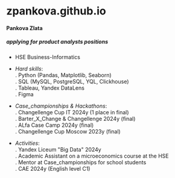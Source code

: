 # zpankova.github.io

#### Pankova Zlata 
##### applying for product analysts positions
- HSE Business-Informatics

- *Hard skills*:  
  . Python (Pandas, Matplotlib, Seaborn)  
  . SQL (MySQL,  PostgreSQL, YQL, Clickhouse)  
  . Tableau, Yandex DataLens  
  . Figma
  
- *Case_championships & Hackathons*:  
  . Changellenge Cup IT 2024y (1 place in final)  
  . Barter_X_Change & Changellenge 2024y (final)  
  . ALfa Case Camp 2024y (final)  
  . Changellenge  Cup Moscow 2023y (final)
  
- *Activities*:  
  . Yandex Liceum "Big Data" 2024y  
  . Academic Assistant on a microeconomics course at the HSE  
  . Mentor at Case_championships for school students  
  . CAE 2024y (English level C1)  
